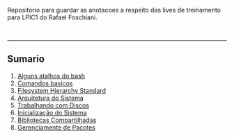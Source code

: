 Repositorio para guardar as anotacoes a respeito das lives de treinamento para LPIC1 do Rafael Foschiani.


<br>

----

## Sumario
1. [Alguns atalhos do bash ](./Atalhos%20Bash.md)
2. [Comandos basicos](Utilitarios%20de%20Linha%20de%20Comando.md)
3. [Filesystem Hierarchy Standard](./FHS.md)
4. [Arquitetura do Sistema](./Arquitetura%20do%20Sistema.md)
5. [Trabalhando com Discos](./Trabalhando%20com%20Discos.md)
6. [Inicialização do Sistema](./Inicializacao%20do%20Sistema.md)
7. [Bibliotecas Compartilhadas](./Bibliotecas%20Compartilhadas.md)
8. [Gerenciamente de Pacotes](./Gerenciamento%20de%20Pacotes.md)